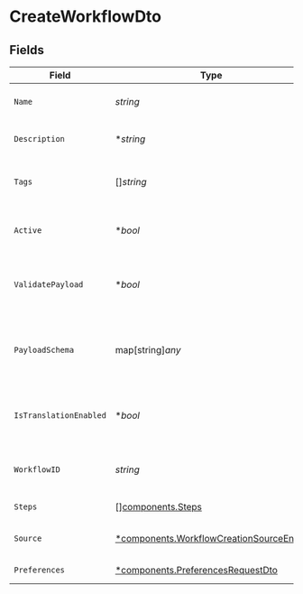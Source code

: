# CreateWorkflowDto


## Fields

| Field                                                                                           | Type                                                                                            | Required                                                                                        | Description                                                                                     |
| ----------------------------------------------------------------------------------------------- | ----------------------------------------------------------------------------------------------- | ----------------------------------------------------------------------------------------------- | ----------------------------------------------------------------------------------------------- |
| `Name`                                                                                          | *string*                                                                                        | :heavy_check_mark:                                                                              | Name of the workflow                                                                            |
| `Description`                                                                                   | **string*                                                                                       | :heavy_minus_sign:                                                                              | Description of the workflow                                                                     |
| `Tags`                                                                                          | []*string*                                                                                      | :heavy_minus_sign:                                                                              | Tags associated with the workflow                                                               |
| `Active`                                                                                        | **bool*                                                                                         | :heavy_minus_sign:                                                                              | Whether the workflow is active                                                                  |
| `ValidatePayload`                                                                               | **bool*                                                                                         | :heavy_minus_sign:                                                                              | Enable or disable payload schema validation                                                     |
| `PayloadSchema`                                                                                 | map[string]*any*                                                                                | :heavy_minus_sign:                                                                              | The payload JSON Schema for the workflow                                                        |
| `IsTranslationEnabled`                                                                          | **bool*                                                                                         | :heavy_minus_sign:                                                                              | Enable or disable translations for this workflow                                                |
| `WorkflowID`                                                                                    | *string*                                                                                        | :heavy_check_mark:                                                                              | Unique identifier for the workflow                                                              |
| `Steps`                                                                                         | [][components.Steps](../../models/components/steps.md)                                          | :heavy_check_mark:                                                                              | Steps of the workflow                                                                           |
| `Source`                                                                                        | [*components.WorkflowCreationSourceEnum](../../models/components/workflowcreationsourceenum.md) | :heavy_minus_sign:                                                                              | Source of workflow creation                                                                     |
| `Preferences`                                                                                   | [*components.PreferencesRequestDto](../../models/components/preferencesrequestdto.md)           | :heavy_minus_sign:                                                                              | Workflow preferences                                                                            |